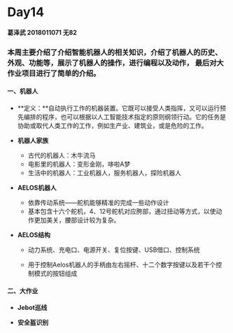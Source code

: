 # Day14

**葛泽武 2018011071 无82**

### 本周主要介绍了介绍智能机器人的相关知识，介绍了机器人的历史、外观、功能等，展示了机器人的操作，进行编程以及动作， 最后对大作业项目进行了简单的介绍。



#### 一、机器人

* **定义：**自动执行工作的机器装置。它既可以接受人类指挥，又可以运行预先编排的程序，也可以根据以人工智能技术指定的原则纲领行动。它的任务是协助或取代人类工作的工作，例如生产业、建筑业，或是危险的工作。

* **机器人家族**
  * 古代的机器人：木牛流马
  * 电影里的机器人：变形金刚，哆啦A梦
  * 生活中的机器人：工业机器人，服务机器人，探险机器人

* **AELOS机器人**
  * 依靠传动系统——舵机能够精准的完成一些动作设计
  * 基本包含十六个舵机，4、12号舵机对应胯部，通过扭动等方式，以使动作更加美关，腰部设计较为复杂。

* **AELOS结构**

  * 动力系统、充电口、电源开关、复位按键、USB借口、控制系统

  * 用于控制Aelos机器人的手柄由左右摇杆、十二个数字按键以及若干个控制模式的按钮组成

    

#### 二、大作业

* **Jebot巡线**

* **安全盔识别**



